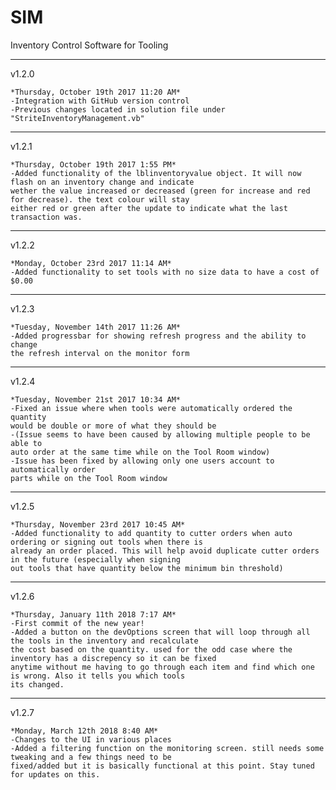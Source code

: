 # SIM
Inventory Control Software for Tooling

----------------------------------------------------------------------------------------------------------------------------
v1.2.0 

	*Thursday, October 19th 2017 11:20 AM*
	-Integration with GitHub version control
	-Previous changes located in solution file under "StriteInventoryManagement.vb"
----------------------------------------------------------------------------------------------------------------------------
v1.2.1

	*Thursday, October 19th 2017 1:55 PM*
	-Added functionality of the lblinventoryvalue object. It will now flash on an inventory change and indicate 
	wether the value increased or decreased (green for increase and red for decrease). the text colour will stay 
	either red or green after the update to indicate what the last transaction was.
---------------------------------------------------------------------------------------------------------------------------
v1.2.2

	*Monday, October 23rd 2017 11:14 AM*
	-Added functionality to set tools with no size data to have a cost of $0.00
---------------------------------------------------------------------------------------------------------------------------
v1.2.3

	*Tuesday, November 14th 2017 11:26 AM*
	-Added progressbar for showing refresh progress and the ability to change
	the refresh interval on the monitor form
---------------------------------------------------------------------------------------------------------------------------
v1.2.4

	*Tuesday, November 21st 2017 10:34 AM*
	-Fixed an issue where when tools were automatically ordered the quantity
	would be double or more of what they should be
	-(Issue seems to have been caused by allowing multiple people to be able to 
	auto order at the same time while on the Tool Room window)
	-Issue has been fixed by allowing only one users account to automatically order
	parts while on the Tool Room window
---------------------------------------------------------------------------------------------------------------------------
v1.2.5

	*Thursday, November 23rd 2017 10:45 AM*
	-Added functionality to add quantity to cutter orders when auto ordering or signing out tools when there is
	already an order placed. This will help avoid duplicate cutter orders in the future (especially when signing
	out tools that have quantity below the minimum bin threshold)
---------------------------------------------------------------------------------------------------------------------------
v1.2.6

	*Thursday, January 11th 2018 7:17 AM*
	-First commit of the new year!
	-Added a button on the devOptions screen that will loop through all the tools in the inventory and recalculate
	the cost based on the quantity. used for the odd case where the inventory has a discrepency so it can be fixed
	anytime without me having to go through each item and find which one is wrong. Also it tells you which tools
	its changed.
---------------------------------------------------------------------------------------------------------------------------
v1.2.7

	*Monday, March 12th 2018 8:40 AM*
	-Changes to the UI in various places
	-Added a filtering function on the monitoring screen. still needs some tweaking and a few things need to be 
	fixed/added but it is basically functional at this point. Stay tuned for updates on this.
